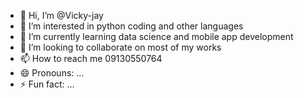 - 👋 Hi, I’m @Vicky-jay
- 👀 I’m interested in python coding and other languages 
- 🌱 I’m currently learning data science and mobile app development 
- 💞️ I’m looking to collaborate on most of my works 
- 📫 How to reach me 09130550764
- 😄 Pronouns: ...
- ⚡ Fun fact: ...

<!---
Vicky-jay/Vicky-jay is a ✨ special ✨ repository because its `README.md` (this file) appears on your GitHub profile.
You can click the Preview link to take a look at your changes.
--->
